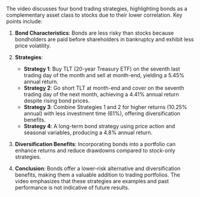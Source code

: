 The video discusses four bond trading strategies, highlighting bonds as a complementary asset class to stocks due to their lower correlation. Key points include:

1. **Bond Characteristics**: Bonds are less risky than stocks because bondholders are paid before shareholders in bankruptcy and exhibit less price volatility.

2. **Strategies**:
   - **Strategy 1**: Buy TLT (20-year Treasury ETF) on the seventh last trading day of the month and sell at month-end, yielding a 5.45% annual return.
   - **Strategy 2**: Go short TLT at month-end and cover on the seventh trading day of the next month, achieving a 4.41% annual return despite rising bond prices.
   - **Strategy 3**: Combine Strategies 1 and 2 for higher returns (10.25% annual) with less investment time (61%), offering diversification benefits.
   - **Strategy 4**: A long-term bond strategy using price action and seasonal variables, producing a 4.8% annual return.

3. **Diversification Benefits**: Incorporating bonds into a portfolio can enhance returns and reduce drawdowns compared to stock-only strategies.

4. **Conclusion**: Bonds offer a lower-risk alternative and diversification benefits, making them a valuable addition to trading portfolios. The video emphasizes that these strategies are examples and past performance is not indicative of future results.
